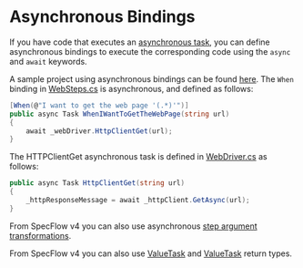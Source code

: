 # Asynchronous Bindings

If you have code that executes an [asynchronous task](https://docs.microsoft.com/en-us/dotnet/csharp/programming-guide/concepts/async/index), you can define asynchronous bindings to execute the corresponding code using the `async` and `await` keywords.

A sample project using asynchronous bindings can be found [here](https://github.com/techtalk/SpecFlow-Examples/tree/master/AsyncAwait). The `When` binding in [WebSteps.cs](https://github.com/techtalk/SpecFlow-Examples/blob/master/AsyncAwait/WebRequest.Specs/StepDefinitions/WebSteps.cs#L24) is asynchronous, and defined as follows:

``` csharp
[When(@"I want to get the web page '(.*)'")]
public async Task WhenIWantToGetTheWebPage(string url)
{
    await _webDriver.HttpClientGet(url);
}
```

The HTTPClientGet asynchronous task is defined in [WebDriver.cs](https://github.com/techtalk/SpecFlow-Examples/blob/master/AsyncAwait/WebRequest.Specs/Drivers/WebDriver.cs#L17) as follows:

``` csharp
public async Task HttpClientGet(string url)
{
    _httpResponseMessage = await _httpClient.GetAsync(url);
}
```

From SpecFlow v4 you can also use asynchronous [step argument transformations](Step-Argument-Conversions.md).

From SpecFlow v4 you can also use [ValueTask](https://learn.microsoft.com/en-us/dotnet/api/system.threading.tasks.valuetask?view=net-6.0) and [ValueTask<T>](https://learn.microsoft.com/en-us/dotnet/api/system.threading.tasks.valuetask-1?view=net-6.0) return types.
